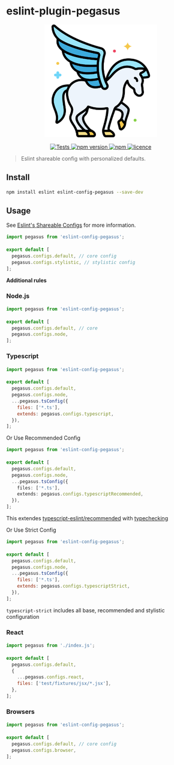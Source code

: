 # eslint-plugin-pegasus

<p align="center">
  <a href="https://github.com/sibiraj-s/eslint-config-pegasus">
   <img src="./assets/pegasus.png" alt="pegasus" height="300">
  </a>
</p>
<p align="center">
  <a href="https://github.com/sibiraj-s/eslint-config-pegasus/actions">
    <img alt="Tests" src="https://github.com/sibiraj-s/eslint-config-pegasus/workflows/Tests/badge.svg">
  </a>
  <a href="https://www.npmjs.com/package/eslint-config-pegasus">
    <img alt="npm version" src="https://badgen.net/npm/v/eslint-config-pegasus">
  </a>
  <a href="https://www.npmjs.com/package/eslint-config-pegasus">
    <img alt="npm" src="https://badgen.net/npm/dt/eslint-config-pegasus">
  </a>
  <a href="https://github.com/sibiraj-s/eslint-config-pegasus/blob/master/LICENSE">
    <img alt="licence" src="https://badgen.net/npm/license/eslint-config-pegasus">
  </a>
</p>

> Eslint shareable config with personalized defaults.

## Install

```bash
npm install eslint eslint-config-pegasus --save-dev
```

## Usage

See [Eslint's Shareable Configs](https://eslint.org/docs/extend/shareable-configs) for more information.

```js
import pegasus from 'eslint-config-pegasus';

export default [
  pegasus.configs.default, // core config
  pegasus.configs.stylistic, // stylistic config
];
```

**Additional rules**

### Node.js

```js
import pegasus from 'eslint-config-pegasus';

export default [
  pegasus.configs.default, // core
  pegasus.configs.node,
];
```

### Typescript

```js
import pegasus from 'eslint-config-pegasus';

export default [
  pegasus.configs.default,
  pegasus.configs.node,
  ...pegasus.tsConfig({
    files: ['*.ts'],
    extends: pegasus.configs.typescript,
  }),
];
```

Or Use Recommended Config

```ts
import pegasus from 'eslint-config-pegasus';

export default [
  pegasus.configs.default,
  pegasus.configs.node,
  ...pegasus.tsConfig({
    files: ['*.ts'],
    extends: pegasus.configs.typescriptRecommended,
  }),
];
```

This extendes [typescript-eslint/recommended](https://typescript-eslint.io/linting/configs/#recommended)
with [typechecking](https://typescript-eslint.io/linting/configs/#recommended-type-checked)

Or Use Strict Config

```js
import pegasus from 'eslint-config-pegasus';

export default [
  pegasus.configs.default,
  pegasus.configs.node,
  ...pegasus.tsConfig({
    files: ['*.ts'],
    extends: pegasus.configs.typescriptStrict,
  }),
];
```

`typescript-strict` includes all base, recommended and stylistic configuration

### React

```js
import pegasus from './index.js';

export default [
  pegasus.configs.default,
  {
    ...pegasus.configs.react,
    files: ['test/fixtures/jsx/*.jsx'],
  },
];
```

### Browsers

```js
import pegasus from 'eslint-config-pegasus';

export default [
  pegasus.configs.default, // core config
  pegasus.configs.browser,
];
```
